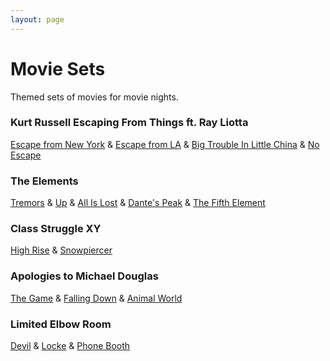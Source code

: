 ```yaml
---
layout: page
---
```


# Movie Sets

Themed sets of movies for movie nights.

### Kurt Russell Escaping From Things ft. Ray Liotta

[Escape from New York](https://www.imdb.com/title/tt0082340/) & [Escape from LA](https://www.imdb.com/title/tt0116225/) & [Big Trouble In Little China](https://www.imdb.com/title/tt0090728) & [No Escape](https://www.imdb.com/title/tt0110678/)

### The Elements

[Tremors](https://www.imdb.com/title/tt0100814/) & [Up](https://www.imdb.com/title/tt1049413/) & [All Is Lost](https://www.imdb.com/title/tt2017038/) & [Dante's Peak](https://www.imdb.com/title/tt0118928/) & [The Fifth Element](https://www.imdb.com/title/tt0119116/)

### Class Struggle XY

[High Rise](https://www.imdb.com/title/tt0462335/) & [Snowpiercer](https://www.imdb.com/title/tt1706620/)

### Apologies to Michael Douglas

[The Game](https://www.imdb.com/title/tt0119174/) & [Falling Down](https://www.imdb.com/title/tt0106856/) & [Animal World](https://www.imdb.com/title/tt7946836/)

### Limited Elbow Room

[Devil](https://www.imdb.com/title/tt1314655/) & [Locke](https://www.imdb.com/title/tt2692904/) & [Phone Booth](https://www.imdb.com/title/tt0183649/)
